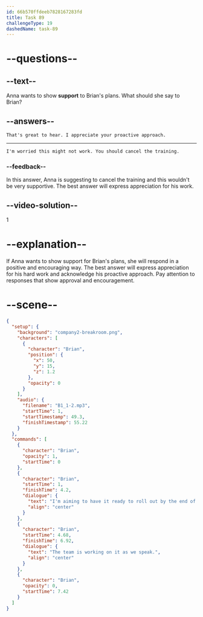 ```yaml
---
id: 66b570ffdeeb7828167283fd
title: Task 89
challengeType: 19
dashedName: task-89
---
```


<!--
AUDIO REFERENCE:
Brian: I'm aiming to have it ready to roll out by the end of the week. The team is working on it as we speak.
-->
<!-- SPEAKING -->

# --questions--

## --text--

Anna wants to show **support** to Brian's plans. What should she say to Brian?

## --answers--

`That's great to hear. I appreciate your proactive approach.`

---

`I'm worried this might not work. You should cancel the training.`

### --feedback--

In this answer, Anna is suggesting to cancel the training and this wouldn't be very supportive. The best answer will express appreciation for his work.

## --video-solution--

1

# --explanation--

If Anna wants to show support for Brian's plans, she will respond in a positive and encouraging way. The best answer will express appreciation for his hard work and acknowledge his proactive approach. Pay attention to responses that show approval and encouragement.

# --scene--

```json
{
  "setup": {
    "background": "company2-breakroom.png",
    "characters": [
      {
        "character": "Brian",
        "position": {
          "x": 50,
          "y": 15,
          "z": 1.2
        },
        "opacity": 0
      }
    ],
    "audio": {
      "filename": "B1_1-2.mp3",
      "startTime": 1,
      "startTimestamp": 49.3,
      "finishTimestamp": 55.22
    }
  },
  "commands": [
    {
      "character": "Brian",
      "opacity": 1,
      "startTime": 0
    },
    {
      "character": "Brian",
      "startTime": 1,
      "finishTime": 4.2,
      "dialogue": {
        "text": "I'm aiming to have it ready to roll out by the end of the week.",
        "align": "center"
      }
    },
    {
      "character": "Brian",
      "startTime": 4.68,
      "finishTime": 6.92,
      "dialogue": {
        "text": "The team is working on it as we speak.",
        "align": "center"
      }
    },
    {
      "character": "Brian",
      "opacity": 0,
      "startTime": 7.42
    }
  ]
}
```
